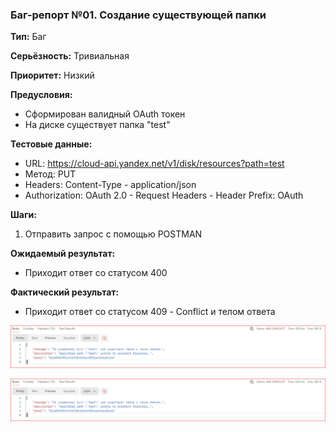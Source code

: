 ### Баг-репорт №01. Создание существующей папки

**Тип:** Баг

**Серьёзность:** Тривиальная

**Приоритет:** Низкий

**Предусловия:**
- Сформирован валидный OAuth токен
- На диске существует папка "test"

**Тестовые данные:**
- URL: https://cloud-api.yandex.net/v1/disk/resources?path=test
- Метод: PUT
- Headers: Content-Type - application/json
- Authorization: OAuth 2.0 - Request Headers - Header Prefix: OAuth

**Шаги:**
1. Отправить запрос с помощью POSTMAN 

**Ожидаемый результат:**
- Приходит ответ со статусом 400

**Фактический результат:**
- Приходит ответ со статусом 409 - Conflict и телом ответа

![Скриншот фактического результата(локальный)](\Task_T2\Screens\Screen4.png "Скриншот фактического результата")

![Скриншот фактического результата(гит)](https://github.com/Cloud146/SDET-UnitT-Functional-Testing-Test-Design/blob/TaskT2-BugReport/Task_T2/Screens/Screen4.png "Скриншот фактического результата")
